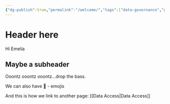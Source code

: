 ```yaml
---
{"dg-publish":true,"permalink":"/welcome/","tags":["data-governance","gardenEntry"]}
---
```


# Header here

Hi Emelia
## Maybe a subheader

Ooontz ooontz ooontz...drop the bass.



We can also have 🤩 - emojis

And this is how we link to another page: [[Data Access\|Data Access]] 